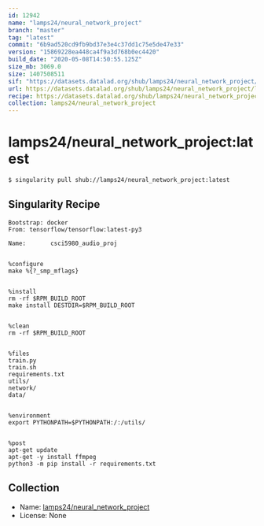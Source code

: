 ```yaml
---
id: 12942
name: "lamps24/neural_network_project"
branch: "master"
tag: "latest"
commit: "6b9ad520cd9fb9bd37e3e4c37dd1c75e5de47e33"
version: "15869228ea448ca4f9a3d768b0ec4420"
build_date: "2020-05-08T14:50:55.125Z"
size_mb: 3069.0
size: 1407508511
sif: "https://datasets.datalad.org/shub/lamps24/neural_network_project/latest/2020-05-08-6b9ad520-15869228/15869228ea448ca4f9a3d768b0ec4420.sif"
url: https://datasets.datalad.org/shub/lamps24/neural_network_project/latest/2020-05-08-6b9ad520-15869228/
recipe: https://datasets.datalad.org/shub/lamps24/neural_network_project/latest/2020-05-08-6b9ad520-15869228/Singularity
collection: lamps24/neural_network_project
---
```


# lamps24/neural_network_project:latest

```bash
$ singularity pull shub://lamps24/neural_network_project:latest
```

## Singularity Recipe

```singularity
Bootstrap: docker
From: tensorflow/tensorflow:latest-py3

Name:		csci5980_audio_proj


%configure
make %{?_smp_mflags}


%install
rm -rf $RPM_BUILD_ROOT
make install DESTDIR=$RPM_BUILD_ROOT


%clean
rm -rf $RPM_BUILD_ROOT


%files
train.py
train.sh
requirements.txt
utils/
network/
data/


%environment
export PYTHONPATH=$PYTHONPATH:/:/utils/


%post
apt-get update
apt-get -y install ffmpeg
python3 -m pip install -r requirements.txt
```

## Collection

 - Name: [lamps24/neural_network_project](https://github.com/lamps24/neural_network_project)
 - License: None

